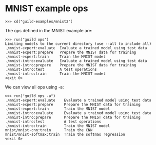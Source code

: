 # MNIST example ops

    >>> cd("guild-examples/mnist2")

The ops defined in the MNIST example are:

    >>> run("guild ops")
    Limiting models to the current directory (use --all to include all)
    ./mnist-expert:evaluate  Evaluate a trained model using test data
    ./mnist-expert:prepare   Prepare the MNIST data for training
    ./mnist-expert:train     Train the MNIST model
    ./mnist-intro:evaluate   Evaluate a trained model using test data
    ./mnist-intro:prepare    Prepare the MNIST data for training
    ./mnist-intro:test       A test operations
    ./mnist-intro:train      Train the MNIST model
    <exit 0>

We can view all ops using -a:

    >>> run("guild ops -a")
    ./mnist-expert:evaluate    Evaluate a trained model using test data
    ./mnist-expert:prepare     Prepare the MNIST data for training
    ./mnist-expert:train       Train the MNIST model
    ./mnist-intro:evaluate     Evaluate a trained model using test data
    ./mnist-intro:prepare      Prepare the MNIST data for training
    ./mnist-intro:test         A test operations
    ./mnist-intro:train        Train the MNIST model
    mnist/mnist-cnn:train      Train the CNN
    mnist/mnist-softmax:train  Train the softmax regression
    <exit 0>
